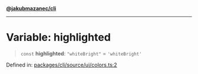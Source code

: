 [**@jakubmazanec/cli**](../../../../README.md)

---

# Variable: highlighted

> `const` **highlighted**: `"whiteBright"` = `'whiteBright'`

Defined in:
[packages/cli/source/ui/colors.ts:2](https://github.com/jakubmazanec/tools/blob/026d472564678641afd0039e9c07d936f221ca46/packages/cli/source/ui/colors.ts#L2)
